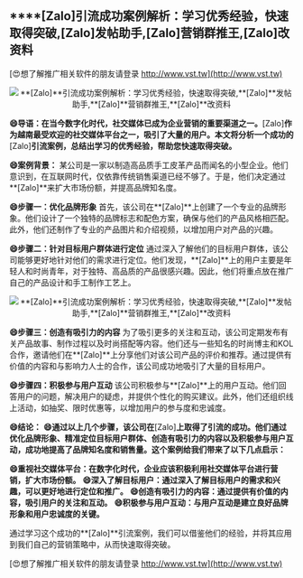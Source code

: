 ## ****[Zalo]**引流成功案例解析：学习优秀经验，快速取得突破,**[Zalo]**发帖助手,**[Zalo]**营销群推王,**[Zalo]**改资料**

[😍想了解推广相关软件的朋友请登录 http://www.vst.tw](http://www.vst.tw)

 <center><img src="https://vst.tw/MP4/tuiguang/png/4.png" alt="**[Zalo]**引流成功案例解析：学习优秀经验，快速取得突破,**[Zalo]**发帖助手,**[Zalo]**营销群推王,**[Zalo]**改资料"></center>

**😄导语：在当今数字化时代，社交媒体已成为企业营销的重要渠道之一。**[Zalo]**作为越南最受欢迎的社交媒体平台之一，吸引了大量的用户。本文将分析一个成功的**[Zalo]**引流案例，总结出学习的优秀经验，帮助您快速取得突破。**

**😄案例背景：**
某公司是一家以制造高品质手工皮革产品而闻名的小型企业。他们意识到，在互联网时代，仅依靠传统销售渠道已经不够了。于是，他们决定通过**[Zalo]**来扩大市场份额，并提高品牌知名度。

**😄步骤一：优化品牌形象**
首先，该公司在**[Zalo]**上创建了一个专业的品牌形象。他们设计了一个独特的品牌标志和配色方案，确保与他们的产品风格相匹配。此外，他们还制作了专业的产品图片和介绍视频，以增加用户对产品的兴趣。

**😄步骤二：针对目标用户群体进行定位**
通过深入了解他们的目标用户群体，该公司能够更好地针对他们的需求进行定位。他们发现，**[Zalo]**上的用户主要是年轻人和时尚青年，对于独特、高品质的产品很感兴趣。因此，他们将重点放在推广自己的产品设计和手工制作工艺上。

 <center><img src="https://vst.tw/MP4/tuiguang/png/6.png" alt="**[Zalo]**引流成功案例解析：学习优秀经验，快速取得突破,**[Zalo]**发帖助手,**[Zalo]**营销群推王,**[Zalo]**改资料"></center>

**😄步骤三：创造有吸引力的内容**
为了吸引更多的关注和互动，该公司定期发布有关产品故事、制作过程以及时尚搭配等内容。他们还与一些知名的时尚博主和KOL合作，邀请他们在**[Zalo]**上分享他们对该公司产品的评价和推荐。通过提供有价值的内容和与影响力人士的合作，该公司成功地吸引了大量的目标用户。

**😄步骤四：积极参与用户互动**
该公司积极参与**[Zalo]**上的用户互动。他们回答用户的问题，解决用户的疑虑，并提供个性化的购买建议。此外，他们还组织线上活动，如抽奖、限时优惠等，以增加用户的参与度和忠诚度。

**😄结论：**
**😄通过以上几个步骤，该公司在**[Zalo]**上取得了引流的成功。他们通过优化品牌形象、精准定位目标用户群体、创造有吸引力的内容以及积极参与用户互动，成功地提高了品牌知名度和销售量。这个案例给我们带来了以下几点启示：**

**😄重视社交媒体平台：在数字化时代，企业应该积极利用社交媒体平台进行营销，扩大市场份额。**
**😄深入了解目标用户：通过深入了解目标用户的需求和兴趣，可以更好地进行定位和推广。**
**😄创造有吸引力的内容：通过提供有价值的内容，吸引用户的关注和互动。**
**😄积极参与用户互动：与用户互动是建立良好品牌形象和用户忠诚度的关键。**

通过学习这个成功的**[Zalo]**引流案例，我们可以借鉴他们的经验，并将其应用到我们自己的营销策略中，从而快速取得突破。

[😍想了解推广相关软件的朋友请登录 http://www.vst.tw](http://www.vst.tw)



